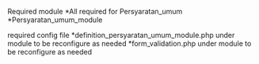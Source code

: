 Required module
*All required for Persyaratan_umum
*Persyaratan_umum_module

required config file
*definition_persyaratan_umum_module.php under module to be reconfigure as needed
*form_validation.php under module to be reconfigure as needed